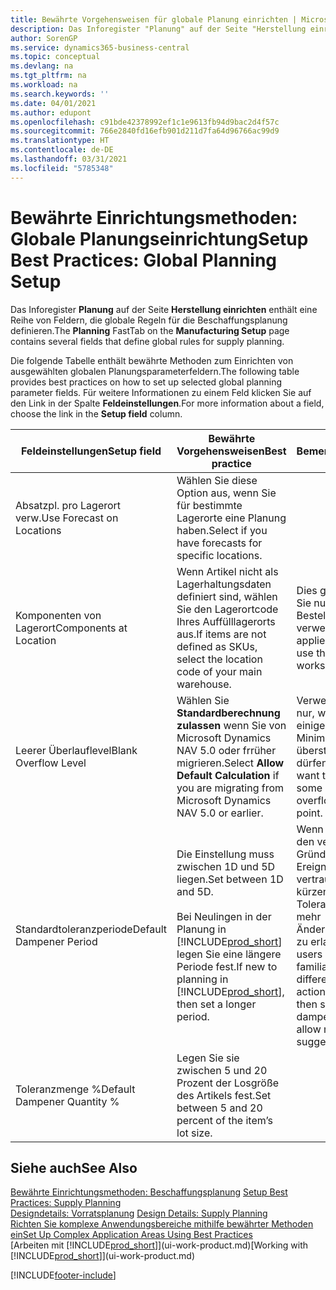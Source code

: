 ```yaml
---
title: Bewährte Vorgehensweisen für globale Planung einrichten | Microsoft Docs
description: Das Inforegister "Planung" auf der Seite "Herstellung einrichten" enthält eine Reihe von Feldern, die globale Regeln für die Beschaffungsplanung definieren.
author: SorenGP
ms.service: dynamics365-business-central
ms.topic: conceptual
ms.devlang: na
ms.tgt_pltfrm: na
ms.workload: na
ms.search.keywords: ''
ms.date: 04/01/2021
ms.author: edupont
ms.openlocfilehash: c91bde42378992ef1c1e9613fb94d9bac2d4f57c
ms.sourcegitcommit: 766e2840fd16efb901d211d7fa64d96766ac99d9
ms.translationtype: HT
ms.contentlocale: de-DE
ms.lasthandoff: 03/31/2021
ms.locfileid: "5785348"
---
```

# <a name="setup-best-practices-global-planning-setup"></a><span data-ttu-id="7529f-103">Bewährte Einrichtungsmethoden: Globale Planungseinrichtung</span><span class="sxs-lookup"><span data-stu-id="7529f-103">Setup Best Practices: Global Planning Setup</span></span>
<span data-ttu-id="7529f-104">Das Inforegister **Planung** auf der Seite **Herstellung einrichten** enthält eine Reihe von Feldern, die globale Regeln für die Beschaffungsplanung definieren.</span><span class="sxs-lookup"><span data-stu-id="7529f-104">The **Planning** FastTab on the **Manufacturing Setup** page contains several fields that define global rules for supply planning.</span></span>  

 <span data-ttu-id="7529f-105">Die folgende Tabelle enthält bewährte Methoden zum Einrichten von ausgewählten globalen Planungsparameterfeldern.</span><span class="sxs-lookup"><span data-stu-id="7529f-105">The following table provides best practices on how to set up selected global planning parameter fields.</span></span> <span data-ttu-id="7529f-106">Für weitere Informationen zu einem Feld klicken Sie auf den Link in der Spalte **Feldeinstellungen**.</span><span class="sxs-lookup"><span data-stu-id="7529f-106">For more information about a field, choose the link in the **Setup field** column.</span></span>  

|<span data-ttu-id="7529f-107">Feldeinstellungen</span><span class="sxs-lookup"><span data-stu-id="7529f-107">Setup field</span></span>|<span data-ttu-id="7529f-108">Bewährte Vorgehensweisen</span><span class="sxs-lookup"><span data-stu-id="7529f-108">Best practice</span></span>|<span data-ttu-id="7529f-109">Bemerkung</span><span class="sxs-lookup"><span data-stu-id="7529f-109">Comment</span></span>|  
|-----------------|-------------------|-------------|  
|<span data-ttu-id="7529f-110">Absatzpl. pro Lagerort verw.</span><span class="sxs-lookup"><span data-stu-id="7529f-110">Use Forecast on Locations</span></span>|<span data-ttu-id="7529f-111">Wählen Sie diese Option aus, wenn Sie für bestimmte Lagerorte eine Planung haben.</span><span class="sxs-lookup"><span data-stu-id="7529f-111">Select if you have forecasts for specific locations.</span></span>||  
|<span data-ttu-id="7529f-112">Komponenten von Lagerort</span><span class="sxs-lookup"><span data-stu-id="7529f-112">Components at Location</span></span>|<span data-ttu-id="7529f-113">Wenn Artikel nicht als Lagerhaltungsdaten definiert sind, wählen Sie den Lagerortcode Ihres Auffülllagerorts aus.</span><span class="sxs-lookup"><span data-stu-id="7529f-113">If items are not defined as SKUs, select the location code of your main warehouse.</span></span>|<span data-ttu-id="7529f-114">Dies gilt auch, wenn Sie nur den Bestellarbeitsblatt verwenden.</span><span class="sxs-lookup"><span data-stu-id="7529f-114">This also applies if you only use the requisition worksheet.</span></span>|  
|<span data-ttu-id="7529f-115">Leerer Überlauflevel</span><span class="sxs-lookup"><span data-stu-id="7529f-115">Blank Overflow Level</span></span>|<span data-ttu-id="7529f-116">Wählen Sie **Standardberechnung zulassen** wenn Sie von Microsoft Dynamics NAV 5.0 oder frrüher migrieren.</span><span class="sxs-lookup"><span data-stu-id="7529f-116">Select **Allow Default Calculation** if you are migrating from Microsoft Dynamics NAV 5.0 or earlier.</span></span>|<span data-ttu-id="7529f-117">Verwenden Sie dies nur, wenn alle oder einige Artikel den Minimalbestand übersteigen dürfen.</span><span class="sxs-lookup"><span data-stu-id="7529f-117">Use only if you want to allow all or some of your items to overflow the reorder point.</span></span>|  
|<span data-ttu-id="7529f-118">Standardtoleranzperiode</span><span class="sxs-lookup"><span data-stu-id="7529f-118">Default Dampener Period</span></span>|<span data-ttu-id="7529f-119">Die Einstellung muss zwischen 1D und 5D liegen.</span><span class="sxs-lookup"><span data-stu-id="7529f-119">Set between 1D and 5D.</span></span><br /><br /> <span data-ttu-id="7529f-120">Bei Neulingen in der Planung in [!INCLUDE[prod_short](includes/prod_short.md)] legen Sie eine längere Periode fest.</span><span class="sxs-lookup"><span data-stu-id="7529f-120">If new to planning in [!INCLUDE[prod_short](includes/prod_short.md)], then set a longer period.</span></span>|<span data-ttu-id="7529f-121">Wenn Benutzer mit den verschiedenen Gründen für Ereignismeldungen vertraut sind, dann kürzen Sie die Toleranzperiode, um mehr Änderungsvorschläge zu erlauben.</span><span class="sxs-lookup"><span data-stu-id="7529f-121">When users are more familiar with the different reasons for action messages, then shorten the dampener period to allow more change suggestions.</span></span>|  
|<span data-ttu-id="7529f-122">Toleranzmenge %</span><span class="sxs-lookup"><span data-stu-id="7529f-122">Default Dampener Quantity %</span></span>|<span data-ttu-id="7529f-123">Legen Sie sie zwischen 5 und 20 Prozent der Losgröße des Artikels fest.</span><span class="sxs-lookup"><span data-stu-id="7529f-123">Set between 5 and 20 percent of the item’s lot size.</span></span>||  

## <a name="see-also"></a><span data-ttu-id="7529f-124">Siehe auch</span><span class="sxs-lookup"><span data-stu-id="7529f-124">See Also</span></span>  
 <span data-ttu-id="7529f-125">[Bewährte Einrichtungsmethoden: Beschaffungsplanung](setup-best-practices-supply-planning.md) </span><span class="sxs-lookup"><span data-stu-id="7529f-125">[Setup Best Practices: Supply Planning](setup-best-practices-supply-planning.md) </span></span>  
 <span data-ttu-id="7529f-126">[Designdetails: Vorratsplanung](design-details-supply-planning.md) </span><span class="sxs-lookup"><span data-stu-id="7529f-126">[Design Details: Supply Planning](design-details-supply-planning.md) </span></span>  
 [<span data-ttu-id="7529f-127">Richten Sie komplexe Anwendungsbereiche mithilfe bewährter Methoden ein</span><span class="sxs-lookup"><span data-stu-id="7529f-127">Set Up Complex Application Areas Using Best Practices</span></span>](set-up-complex-application-areas-using-best-practices.md)  
 <span data-ttu-id="7529f-128">[Arbeiten mit [!INCLUDE[prod_short](includes/prod_short.md)]](ui-work-product.md)</span><span class="sxs-lookup"><span data-stu-id="7529f-128">[Working with [!INCLUDE[prod_short](includes/prod_short.md)]](ui-work-product.md)</span></span>


[!INCLUDE[footer-include](includes/footer-banner.md)]